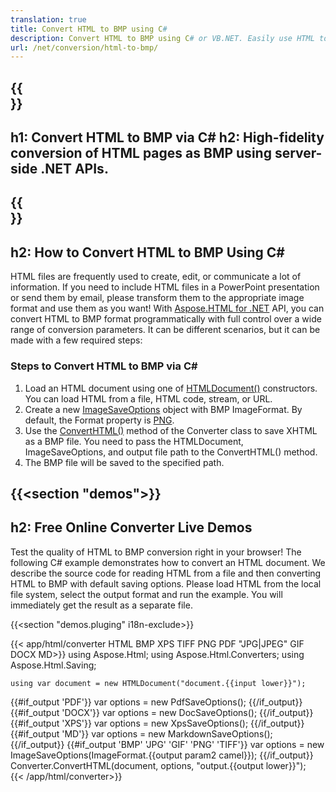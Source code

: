 ```yaml
---
translation: true
title: Convert HTML to BMP using C#
description: Convert HTML to BMP using C# or VB.NET. Easily use HTML to BMP converter API within ASP.NET or any .NET application.
url: /net/conversion/html-to-bmp/
---
```



{{<section banner>}}
---
h1: Convert HTML to BMP via C#
h2: High-fidelity conversion of HTML pages as BMP using server-side .NET APIs.
---


{{<section overview>}}
---
h2: How to Convert HTML to BMP Using C#
---

HTML files are frequently used to create, edit, or communicate a lot of information. If you need to include HTML files in a PowerPoint presentation or send them by email, please transform them to the appropriate image format and use them as you want! With [Aspose.HTML for .NET](https://products.aspose.com/html/net/) API, you can convert HTML to BMP format programmatically with full control over a wide range of conversion parameters. It can be different scenarios, but it can be made with a few required steps:

### Steps to Convert HTML to BMP via C# 

1.  Load an HTML document using one of [HTMLDocument()](https://apireference.aspose.com/html/net/aspose.html/htmldocument) constructors. You can load HTML from a file, HTML code, stream, or URL.
1.  Create a new [ImageSaveOptions](https://apireference.aspose.com/html/net/aspose.html.saving/imagesaveoptions) object with BMP ImageFormat. By default, the Format property is [PNG](https://apireference.aspose.com/html/net/aspose.html.rendering.image/imageformat).
1.  Use the [ConvertHTML()](https://apireference.aspose.com/html/net/aspose.html.converters/converter/converthtml/) method of the Converter class to save XHTML as a BMP file. You need to pass the HTMLDocument, ImageSaveOptions, and output file path to the ConvertHTML() method.
1.  The BMP file will be saved to the specified path.


{{<section "demos">}}
---
h2: Free Online Converter Live Demos
---

Test the quality of HTML to BMP conversion right in your browser! The following C# example demonstrates how to convert an HTML document. We describe the source code for reading HTML from a file and then converting HTML to BMP with default saving options. Please load HTML from the local file system, select the output format and run the example. You will immediately get the result as a separate file.

{{<section "demos.pluging" i18n-exclude>}}

{{< app/html/converter HTML BMP XPS TIFF PNG PDF "JPG|JPEG" GIF DOCX MD>}}
using Aspose.Html;
using Aspose.Html.Converters;
using Aspose.Html.Saving;

    using var document = new HTMLDocument("document.{{input lower}}");
{{#if_output 'PDF'}}
    var options = new PdfSaveOptions();
{{/if_output}}
{{#if_output 'DOCX'}}
    var options = new DocSaveOptions();
{{/if_output}}
{{#if_output 'XPS'}}
    var options = new XpsSaveOptions();
{{/if_output}}
{{#if_output 'MD'}}
    var options = new MarkdownSaveOptions();
{{/if_output}}
{{#if_output 'BMP' 'JPG' 'GIF' 'PNG' 'TIFF'}}
    var options = new ImageSaveOptions(ImageFormat.{{output param2 camel}});
{{/if_output}}
    Converter.ConvertHTML(document, options, "output.{{output lower}}");   
{{< /app/html/converter>}}